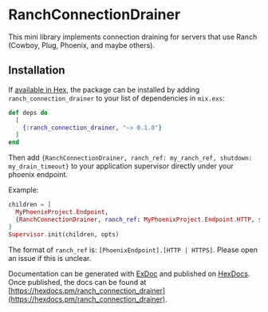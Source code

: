 # RanchConnectionDrainer

This mini library implements connection draining for servers that use Ranch (Cowboy, Plug, Phoenix, and maybe others).

## Installation

If [available in Hex](https://hex.pm/docs/publish), the package can be installed
by adding `ranch_connection_drainer` to your list of dependencies in `mix.exs`:

```elixir
def deps do
  [
    {:ranch_connection_drainer, "~> 0.1.0"}
  ]
end
```

Then add `{RanchConnectionDrainer, ranch_ref: my_ranch_ref, shutdown: my_drain_timeout}` to your application supervisor directly under your phoenix endpoint.

Example:

```elixir
children = [
  MyPhoenixProject.Endpoint,
  {RanchConnectionDrainer, ranch_ref: MyPhoenixProject.Endpoint.HTTP, shutdown: 30_000}
]
Supervisor.init(children, opts)
```

The format of `ranch_ref` is: `[PhoenixEndpoint].[HTTP | HTTPS]`. Please open an issue if this is unclear.

Documentation can be generated with [ExDoc](https://github.com/elixir-lang/ex_doc)
and published on [HexDocs](https://hexdocs.pm). Once published, the docs can
be found at [https://hexdocs.pm/ranch_connection_drainer](https://hexdocs.pm/ranch_connection_drainer).
